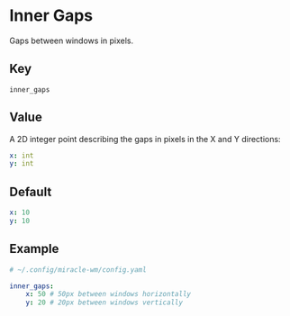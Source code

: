 # Inner Gaps
Gaps between windows in pixels.

## Key
```
inner_gaps
```

## Value
A 2D integer point describing the gaps in pixels in the X and Y directions:
```yaml
x: int
y: int
```

## Default
```yaml
x: 10
y: 10
```

## Example
```yaml
# ~/.config/miracle-wm/config.yaml

inner_gaps:
    x: 50 # 50px between windows horizontally
    y: 20 # 20px between windows vertically
```
